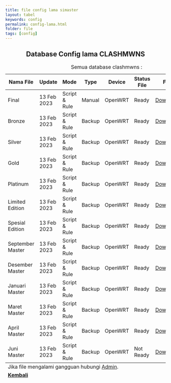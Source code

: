 ```yaml
---
title: file config lama simaster
layout: tabel
keywords: config
permalink: config-lama.html
folder: file
tags: [config]
---
```


<center><h2>Database Config lama CLASHMWNS</h2></center>

<div class="container">
  <div class="row">
    <div class="col-xs-12">
      <table summary="database clashmwns" class="table table-bordered table-hover dt-responsive">
        <caption class="text-center" target="blank">Semua database clashmwns :</caption>
        <thead>
          <tr>
            <th>Nama File</th>
            <th>Update</th>
            <th>Mode</th>
            <th>Type</th>
            <th>Device</th>
            <th>Status File</th>
            <th>File</th>
            <th>Youtube</th>
          </tr>
        </thead>
        <tbody>
          <tr>
            <td>Final</td>
            <td>13 Feb 2023</td>
            <td>Script & Rule</td>
            <td>Manual</td>
            <td>OpenWRT</td>
            <td>Ready</td>
            <td><a href="https://safelink.id/OfMjQ0T" target="blank">Download</a></td>
            <td><a href="#" target="blank">Non Video</a></td>       
          </tr>
          <tr>
            <td>Bronze</td>
            <td>13 Feb 2023</td>
            <td>Script & Rule</td>
            <td>Backup</td>
            <td>OpenWRT</td>
            <td>Ready</td>
            <td><a href="https://safelink.id/LQd1H" target="blank">Download</a></td>
            <td><a href="#" target="blank">Non Video</a></td>       
          </tr>
          <tr>
            <td>Silver</td>
            <td>13 Feb 2023</td>
            <td>Script & Rule</td>
            <td>Backup</td>
            <td>OpenWRT</td>
            <td>Ready</td>
            <td><a href="https://safelink.id/FCxy9NIw" target="blank">Download</a></td>
            <td><a href="#" target="blank">Non Video</a></td>       
          </tr>
          <tr>
            <td>Gold</td>
            <td>13 Feb 2023</td>
            <td>Script & Rule</td>
            <td>Backup</td>
            <td>OpenWRT</td>
            <td>Ready</td>
            <td><a href="https://safelink.id/UgxU" target="blank">Download</a></td>
            <td><a href="#" target="blank">Non Video</a></td>       
          </tr>
          <tr>
            <td>Platinum</td>
            <td>13 Feb 2023</td>
            <td>Script & Rule</td>
            <td>Backup</td>
            <td>OpenWRT</td>
            <td>Ready</td>
            <td><a href="https://safelink.id/hspwwC" target="blank">Download</a></td>
            <td><a href="#" target="blank">Non Video</a></td>       
          </tr>
          <tr>
            <td>Limited Edition</td>
            <td>13 Feb 2023</td>
            <td>Script & Rule</td>
            <td>Backup</td>
            <td>OpenWRT</td>
            <td>Ready</td>
            <td><a href="https://safelink.id/EdUq" target="blank">Download</a></td>
            <td><a href="#" target="blank">Non Video</a></td>       
          </tr>
          <tr>
            <td>Spesial Edition</td>
            <td>13 Feb 2023</td>
            <td>Script & Rule</td>
            <td>Backup</td>
            <td>OpenWRT</td>
            <td>Ready</td>
            <td><a href="https://safelink.id/GyJeJ4eM" target="blank">Download</a></td>
            <td><a href="#" target="blank">Non Video</a></td>       
          </tr>
          <tr>
            <td>September Master</td>
            <td>13 Feb 2023</td>
            <td>Script & Rule</td>
            <td>Backup</td>
            <td>OpenWRT</td>
            <td>Ready</td>
            <td><a href="https://safelink.id/xL2w" target="blank">Download</a></td>
            <td><a href="#" target="blank">Non Video</a></td>       
          </tr>
          <tr>
            <td>Desember Master</td>
            <td>13 Feb 2023</td>
            <td>Script & Rule</td>
            <td>Backup</td>
            <td>OpenWRT</td>
            <td>Ready</td>
            <td><a href="https://safelink.id/QQCFgQ" target="blank">Download</a></td>
            <td><a href="#" target="blank">Non Video</a></td>       
          </tr>
          <tr>
            <td>Januari Master</td>
            <td>13 Feb 2023</td>
            <td>Script & Rule</td>
            <td>Backup</td>
            <td>OpenWRT</td>
            <td>Ready</td>
            <td><a href="https://safelink.id/M5ms" target="blank">Download</a></td>
            <td><a href="#" target="blank">Non Video</a></td>       
          </tr>
          <tr>
            <td>Maret Master</td>
            <td>13 Feb 2023</td>
            <td>Script & Rule</td>
            <td>Backup</td>
            <td>OpenWRT</td>
            <td>Ready</td>
            <td><a href="https://safelink.id/MmUF" target="blank">Download</a></td>
            <td><a href="#" target="blank">Non Video</a></td>       
          </tr>
          <tr>
            <td>April Master</td>
            <td>13 Feb 2023</td>
            <td>Script & Rule</td>
            <td>Backup</td>
            <td>OpenWRT</td>
            <td>Ready</td>
            <td><a href="https://safelink.id/iGeFr2" target="blank">Download</a></td>
            <td><a href="#" target="blank">Non Video</a></td>       
          </tr>
          <tr>
            <td>Juni Master</td>
            <td>13 Feb 2023</td>
            <td>Script & Rule</td>
            <td>Backup</td>
            <td>OpenWRT</td>
            <td>Not Ready</td>
            <td><a href="#" target="blank">Download</a></td>
            <td><a href="#" target="blank">Non Video</a></td>       
          </tr>
        </tbody>
        <tfoot>
        <tr>
        <td colspan="8" class="text-center">Jika file mengalami gangguan hubungi <a href="https://wa.me/6287764241047" target="_blank">Admin</a>.</td>
        </tr>
        <tr>
        <td colspan="8" class="text-center"><a href="/config-pusat.html"><b>Kembali</b></a></td>
        </tr>
        </tfoot>
        </table>
        </div>
        </div>
        </div>
